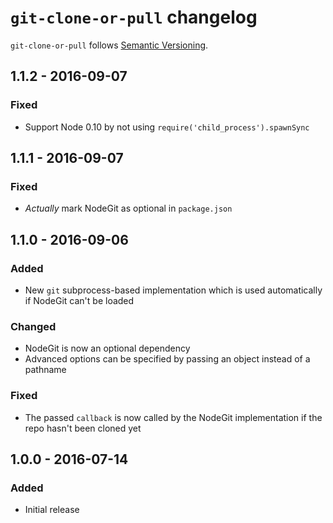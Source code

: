 # `git-clone-or-pull` changelog

`git-clone-or-pull` follows [Semantic Versioning][1].

## 1.1.2 - 2016-09-07

### Fixed

* Support Node 0.10 by not using `require('child_process').spawnSync`

## 1.1.1 - 2016-09-07

### Fixed

* _Actually_ mark NodeGit as optional in `package.json`

## 1.1.0 - 2016-09-06

### Added

* New `git` subprocess-based implementation which is used automatically if NodeGit can't be loaded

### Changed

* NodeGit is now an optional dependency
* Advanced options can be specified by passing an object instead of a pathname

### Fixed

* The passed `callback` is now called by the NodeGit implementation if the repo hasn't been cloned yet

## 1.0.0 - 2016-07-14

### Added

* Initial release

 [1]: http://semver.org/
